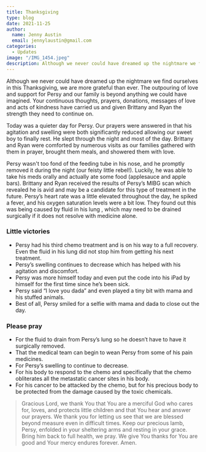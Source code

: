 ```yaml
---
title: Thanksgiving
type: blog
date: 2021-11-25
author:
  name: Jenny Austin
  email: jennylaustin@gmail.com
categories:
  - Updates
image: "/IMG_1454.jpeg"
description: Although we never could have dreamed up the nightmare we find ourselves in this Thanksgiving, we are more grateful than ever.
---
```


Although we never could have dreamed up the nightmare we find ourselves in this
Thanksgiving, we are more grateful than ever. The outpouring of love and
support for Persy and our family is beyond anything we could have imagined.
Your continuous thoughts, prayers, donations, messages of love and acts of
kindness have carried us and given Brittany and Ryan the strength they need to
continue on.

Today was a quieter day for Persy. Our prayers were answered in that his
agitation and swelling were both significantly reduced allowing our sweet boy
to finally rest.  He slept through the night and most of the day. Brittany and
Ryan were comforted by numerous visits as our families gathered with them in
prayer, brought them meals, and showered them with love.

Persy wasn't too fond of the feeding tube in his nose, and he promptly removed
it during the night (our feisty little rebel!). Luckily, he was able to take
his meds orally and actually ate some food (applesauce and apple bars).
Brittany and Ryan received the results of Persy’s MIBG scan which revealed he
is avid and may be a candidate for this type of treatment in the future.
Persy’s heart rate was a little elevated throughout the day, he spiked a fever,
and his oxygen saturation levels were a bit low. They found out this was being
caused by fluid in his lung , which may need to be drained surgically if it
does not resolve with medicine alone.

### Little victories

- Persy had his third chemo treatment and is on his way to a full recovery.
  Even the fluid in his lung did not stop him from getting his next treatment.
- Persy’s swelling continues to decrease which has helped with his agitation
  and discomfort.
- Persy was more himself today and even put the code into his iPad by himself
  for the first time since he’s been sick.
- Persy said “I love you dada” and even played a tiny bit with mama and his
  stuffed animals.
- Best of all, Persy smiled for a selfie with mama and dada to close out the
  day.

### Please pray

- For the fluid to drain from Persy’s lung so he doesn’t have to have it
  surgically removed.
- That the medical team can begin to wean Persy from some of his pain
  medicines.
- For Persy’s swelling to continue to decrease.
- For his body to respond to the chemo and specifically that the chemo
  obliterates all the metastatic cancer sites in his body.
- For his cancer to be attacked by the chemo, but for his precious body to be
  protected from the damage caused by the toxic chemicals.

> Gracious Lord, we thank You that You are a merciful God who cares for, loves,
> and protects little children and that You hear and answer our prayers. We
> thank you for letting us see that we are blessed beyond measure even in
> difficult times. Keep our precious lamb, Persy, enfolded in your sheltering
> arms and resting in your grace. Bring him back to full health, we pray. We
> give You thanks for You are good and Your mercy endures forever. Amen.
